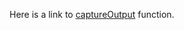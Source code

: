 Here is a link to [captureOutput] function.

<!--- MODULE /kotlinx-knit-test -->
<!--- INDEX kotlinx.knit.test -->

[captureOutput]: https://example.com/html/kotlinx-knit-test/kotlinx.knit.test/capture-output.html

<!--- END -->
